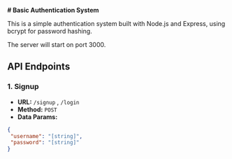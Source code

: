 **# Basic Authentication System**

This is a simple authentication system built with Node.js and Express, using bcrypt for password hashing.

The server will start on port 3000.

## API Endpoints

### 1. Signup

- **URL:** `/signup` , `/login`
- **Method:** `POST`
- **Data Params:** 
```json
{
 "username": "[string]",
 "password": "[string]"
}


